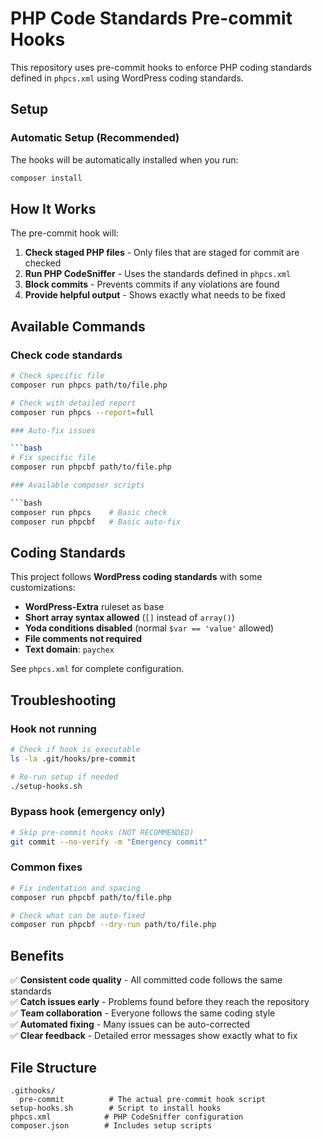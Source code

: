 # PHP Code Standards Pre-commit Hooks

This repository uses pre-commit hooks to enforce PHP coding standards defined in `phpcs.xml` using WordPress coding standards.

## Setup

### Automatic Setup (Recommended)

The hooks will be automatically installed when you run:

```bash
composer install
```

## How It Works

The pre-commit hook will:

1. **Check staged PHP files** - Only files that are staged for commit are checked
2. **Run PHP CodeSniffer** - Uses the standards defined in `phpcs.xml`
3. **Block commits** - Prevents commits if any violations are found
4. **Provide helpful output** - Shows exactly what needs to be fixed

## Available Commands

### Check code standards

```bash
# Check specific file
composer run phpcs path/to/file.php

# Check with detailed report
composer run phpcs --report=full

### Auto-fix issues

```bash
# Fix specific file
composer run phpcbf path/to/file.php

### Available composer scripts

```bash
composer run phpcs    # Basic check
composer run phpcbf   # Basic auto-fix
```

## Coding Standards

This project follows **WordPress coding standards** with some customizations:

- **WordPress-Extra** ruleset as base
- **Short array syntax allowed** (`[]` instead of `array()`)
- **Yoda conditions disabled** (normal `$var == 'value'` allowed)
- **File comments not required**
- **Text domain**: `paychex`

See `phpcs.xml` for complete configuration.

## Troubleshooting

### Hook not running

```bash
# Check if hook is executable
ls -la .git/hooks/pre-commit

# Re-run setup if needed
./setup-hooks.sh
```

### Bypass hook (emergency only)

```bash
# Skip pre-commit hooks (NOT RECOMMENDED)
git commit --no-verify -m "Emergency commit"
```

### Common fixes

```bash
# Fix indentation and spacing
composer run phpcbf path/to/file.php

# Check what can be auto-fixed
composer run phpcbf --dry-run path/to/file.php
```

## Benefits

✅ **Consistent code quality** - All committed code follows the same standards  
✅ **Catch issues early** - Problems found before they reach the repository  
✅ **Team collaboration** - Everyone follows the same coding style  
✅ **Automated fixing** - Many issues can be auto-corrected  
✅ **Clear feedback** - Detailed error messages show exactly what to fix

## File Structure

```
.githooks/
  pre-commit          # The actual pre-commit hook script
setup-hooks.sh        # Script to install hooks
phpcs.xml            # PHP CodeSniffer configuration
composer.json        # Includes setup scripts
```
